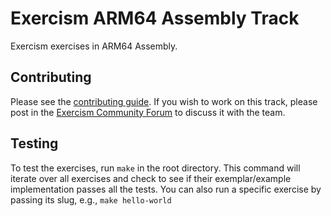 # Exercism ARM64 Assembly Track

Exercism exercises in ARM64 Assembly.

## Contributing

Please see the [contributing guide](https://exercism.org/docs/building).
If you wish to work on this track, please post in the [Exercism Community Forum](https://forum.exercism.org/) to discuss it with the team.

## Testing

To test the exercises, run `make` in the root directory.
This command will iterate over all exercises and check to see if their exemplar/example implementation passes all the tests.
You can also run a specific exercise by passing its slug, e.g., `make hello-world`
